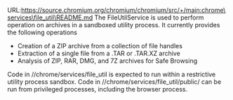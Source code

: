 URL:https://source.chromium.org/chromium/chromium/src/+/main:chrome\services\file_util\README.md
The FileUtilService is used to perform operation on archives in a sandboxed
utility process. It currently provides the following operations
- Creation of a ZIP archive from a collection of file handles
- Extraction of a single file from a .TAR or .TAR.XZ archive
- Analysis of ZIP, RAR, DMG, and 7Z archives for Safe Browsing

Code in //chrome/services/file_util is expected to run within a restrictive
utility process sandbox. Code in //chrome/services/file_util/public/ can be run
from privileged processes, including the browser process.
